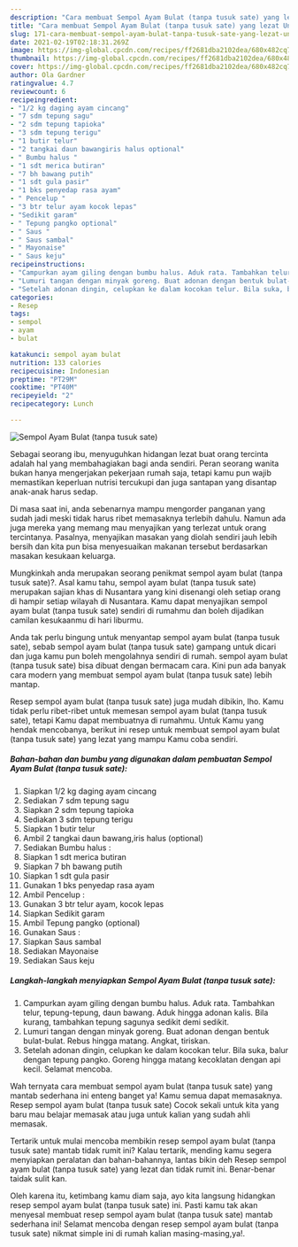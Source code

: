 ```yaml
---
description: "Cara membuat Sempol Ayam Bulat (tanpa tusuk sate) yang lezat Untuk Jualan"
title: "Cara membuat Sempol Ayam Bulat (tanpa tusuk sate) yang lezat Untuk Jualan"
slug: 171-cara-membuat-sempol-ayam-bulat-tanpa-tusuk-sate-yang-lezat-untuk-jualan
date: 2021-02-19T02:18:31.269Z
image: https://img-global.cpcdn.com/recipes/ff2681dba2102dea/680x482cq70/sempol-ayam-bulat-tanpa-tusuk-sate-foto-resep-utama.jpg
thumbnail: https://img-global.cpcdn.com/recipes/ff2681dba2102dea/680x482cq70/sempol-ayam-bulat-tanpa-tusuk-sate-foto-resep-utama.jpg
cover: https://img-global.cpcdn.com/recipes/ff2681dba2102dea/680x482cq70/sempol-ayam-bulat-tanpa-tusuk-sate-foto-resep-utama.jpg
author: Ola Gardner
ratingvalue: 4.7
reviewcount: 6
recipeingredient:
- "1/2 kg daging ayam cincang"
- "7 sdm tepung sagu"
- "2 sdm tepung tapioka"
- "3 sdm tepung terigu"
- "1 butir telur"
- "2 tangkai daun bawangiris halus optional"
- " Bumbu halus "
- "1 sdt merica butiran"
- "7 bh bawang putih"
- "1 sdt gula pasir"
- "1 bks penyedap rasa ayam"
- " Pencelup "
- "3 btr telur ayam kocok lepas"
- "Sedikit garam"
- " Tepung pangko optional"
- " Saus "
- " Saus sambal"
- " Mayonaise"
- " Saus keju"
recipeinstructions:
- "Campurkan ayam giling dengan bumbu halus. Aduk rata. Tambahkan telur, tepung-tepung, daun bawang. Aduk hingga adonan kalis. Bila kurang, tambahkan tepung sagunya sedikit demi sedikit."
- "Lumuri tangan dengan minyak goreng. Buat adonan dengan bentuk bulat-bulat. Rebus hingga matang. Angkat, tiriskan."
- "Setelah adonan dingin, celupkan ke dalam kocokan telur. Bila suka, balur dengan tepung pangko. Goreng hingga matang kecoklatan dengan api kecil. Selamat mencoba."
categories:
- Resep
tags:
- sempol
- ayam
- bulat

katakunci: sempol ayam bulat 
nutrition: 133 calories
recipecuisine: Indonesian
preptime: "PT29M"
cooktime: "PT40M"
recipeyield: "2"
recipecategory: Lunch

---
```



![Sempol Ayam Bulat (tanpa tusuk sate)](https://img-global.cpcdn.com/recipes/ff2681dba2102dea/680x482cq70/sempol-ayam-bulat-tanpa-tusuk-sate-foto-resep-utama.jpg)

Sebagai seorang ibu, menyuguhkan hidangan lezat buat orang tercinta adalah hal yang membahagiakan bagi anda sendiri. Peran seorang  wanita bukan hanya mengerjakan pekerjaan rumah saja, tetapi kamu pun wajib memastikan keperluan nutrisi tercukupi dan juga santapan yang disantap anak-anak harus sedap.

Di masa  saat ini, anda sebenarnya mampu mengorder panganan yang sudah jadi meski tidak harus ribet memasaknya terlebih dahulu. Namun ada juga mereka yang memang mau menyajikan yang terlezat untuk orang tercintanya. Pasalnya, menyajikan masakan yang diolah sendiri jauh lebih bersih dan kita pun bisa menyesuaikan makanan tersebut berdasarkan masakan kesukaan keluarga. 



Mungkinkah anda merupakan seorang penikmat sempol ayam bulat (tanpa tusuk sate)?. Asal kamu tahu, sempol ayam bulat (tanpa tusuk sate) merupakan sajian khas di Nusantara yang kini disenangi oleh setiap orang di hampir setiap wilayah di Nusantara. Kamu dapat menyajikan sempol ayam bulat (tanpa tusuk sate) sendiri di rumahmu dan boleh dijadikan camilan kesukaanmu di hari liburmu.

Anda tak perlu bingung untuk menyantap sempol ayam bulat (tanpa tusuk sate), sebab sempol ayam bulat (tanpa tusuk sate) gampang untuk dicari dan juga kamu pun boleh mengolahnya sendiri di rumah. sempol ayam bulat (tanpa tusuk sate) bisa dibuat dengan bermacam cara. Kini pun ada banyak cara modern yang membuat sempol ayam bulat (tanpa tusuk sate) lebih mantap.

Resep sempol ayam bulat (tanpa tusuk sate) juga mudah dibikin, lho. Kamu tidak perlu ribet-ribet untuk memesan sempol ayam bulat (tanpa tusuk sate), tetapi Kamu dapat membuatnya di rumahmu. Untuk Kamu yang hendak mencobanya, berikut ini resep untuk membuat sempol ayam bulat (tanpa tusuk sate) yang lezat yang mampu Kamu coba sendiri.

<!--inarticleads1-->

##### Bahan-bahan dan bumbu yang digunakan dalam pembuatan Sempol Ayam Bulat (tanpa tusuk sate):

1. Siapkan 1/2 kg daging ayam cincang
1. Sediakan 7 sdm tepung sagu
1. Siapkan 2 sdm tepung tapioka
1. Sediakan 3 sdm tepung terigu
1. Siapkan 1 butir telur
1. Ambil 2 tangkai daun bawang,iris halus (optional)
1. Sediakan  Bumbu halus :
1. Siapkan 1 sdt merica butiran
1. Siapkan 7 bh bawang putih
1. Siapkan 1 sdt gula pasir
1. Gunakan 1 bks penyedap rasa ayam
1. Ambil  Pencelup :
1. Gunakan 3 btr telur ayam, kocok lepas
1. Siapkan Sedikit garam
1. Ambil  Tepung pangko (optional)
1. Gunakan  Saus :
1. Siapkan  Saus sambal
1. Sediakan  Mayonaise
1. Sediakan  Saus keju




<!--inarticleads2-->

##### Langkah-langkah menyiapkan Sempol Ayam Bulat (tanpa tusuk sate):

1. Campurkan ayam giling dengan bumbu halus. Aduk rata. Tambahkan telur, tepung-tepung, daun bawang. Aduk hingga adonan kalis. Bila kurang, tambahkan tepung sagunya sedikit demi sedikit.
1. Lumuri tangan dengan minyak goreng. Buat adonan dengan bentuk bulat-bulat. Rebus hingga matang. Angkat, tiriskan.
1. Setelah adonan dingin, celupkan ke dalam kocokan telur. Bila suka, balur dengan tepung pangko. Goreng hingga matang kecoklatan dengan api kecil. Selamat mencoba.




Wah ternyata cara membuat sempol ayam bulat (tanpa tusuk sate) yang mantab sederhana ini enteng banget ya! Kamu semua dapat memasaknya. Resep sempol ayam bulat (tanpa tusuk sate) Cocok sekali untuk kita yang baru mau belajar memasak atau juga untuk kalian yang sudah ahli memasak.

Tertarik untuk mulai mencoba membikin resep sempol ayam bulat (tanpa tusuk sate) mantab tidak rumit ini? Kalau tertarik, mending kamu segera menyiapkan peralatan dan bahan-bahannya, lantas bikin deh Resep sempol ayam bulat (tanpa tusuk sate) yang lezat dan tidak rumit ini. Benar-benar taidak sulit kan. 

Oleh karena itu, ketimbang kamu diam saja, ayo kita langsung hidangkan resep sempol ayam bulat (tanpa tusuk sate) ini. Pasti kamu tak akan menyesal membuat resep sempol ayam bulat (tanpa tusuk sate) mantab sederhana ini! Selamat mencoba dengan resep sempol ayam bulat (tanpa tusuk sate) nikmat simple ini di rumah kalian masing-masing,ya!.

